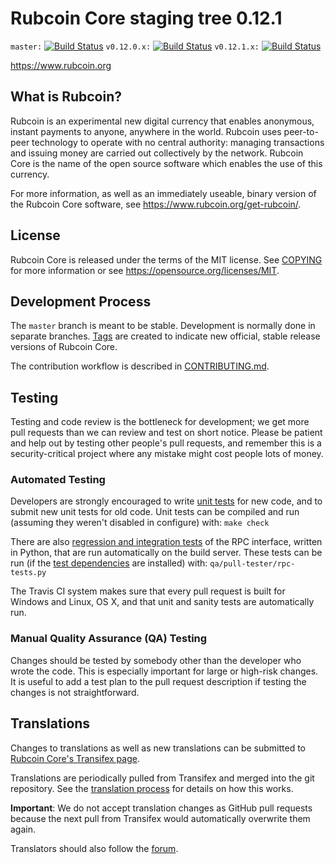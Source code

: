 Rubcoin Core staging tree 0.12.1
===============================

`master:` [![Build Status](https://travis-ci.org/rubcoin-project/rubcoin.svg?branch=master)](https://travis-ci.org/rubcoin-project/rubcoin) `v0.12.0.x:` [![Build Status](https://travis-ci.org/rubcoin-project/rubcoin.svg?branch=v0.12.0.x)](https://travis-ci.org/rubcoin-project/rubcoin/branches) `v0.12.1.x:` [![Build Status](https://travis-ci.org/rubcoin-project/rubcoin.svg?branch=v0.12.1.x)](https://travis-ci.org/rubcoin-project/rubcoin/branches)

https://www.rubcoin.org


What is Rubcoin?
----------------

Rubcoin is an experimental new digital currency that enables anonymous, instant
payments to anyone, anywhere in the world. Rubcoin uses peer-to-peer technology
to operate with no central authority: managing transactions and issuing money
are carried out collectively by the network. Rubcoin Core is the name of the open
source software which enables the use of this currency.

For more information, as well as an immediately useable, binary version of
the Rubcoin Core software, see https://www.rubcoin.org/get-rubcoin/.


License
-------

Rubcoin Core is released under the terms of the MIT license. See [COPYING](COPYING) for more
information or see https://opensource.org/licenses/MIT.

Development Process
-------------------

The `master` branch is meant to be stable. Development is normally done in separate branches.
[Tags](https://github.com/rubcoin-project/rubcoin/tags) are created to indicate new official,
stable release versions of Rubcoin Core.

The contribution workflow is described in [CONTRIBUTING.md](CONTRIBUTING.md).

Testing
-------

Testing and code review is the bottleneck for development; we get more pull
requests than we can review and test on short notice. Please be patient and help out by testing
other people's pull requests, and remember this is a security-critical project where any mistake might cost people
lots of money.

### Automated Testing

Developers are strongly encouraged to write [unit tests](/doc/unit-tests.md) for new code, and to
submit new unit tests for old code. Unit tests can be compiled and run
(assuming they weren't disabled in configure) with: `make check`

There are also [regression and integration tests](/qa) of the RPC interface, written
in Python, that are run automatically on the build server.
These tests can be run (if the [test dependencies](/qa) are installed) with: `qa/pull-tester/rpc-tests.py`

The Travis CI system makes sure that every pull request is built for Windows
and Linux, OS X, and that unit and sanity tests are automatically run.

### Manual Quality Assurance (QA) Testing

Changes should be tested by somebody other than the developer who wrote the
code. This is especially important for large or high-risk changes. It is useful
to add a test plan to the pull request description if testing the changes is
not straightforward.

Translations
------------

Changes to translations as well as new translations can be submitted to
[Rubcoin Core's Transifex page](https://www.transifex.com/projects/p/rubcoin/).

Translations are periodically pulled from Transifex and merged into the git repository. See the
[translation process](doc/translation_process.md) for details on how this works.

**Important**: We do not accept translation changes as GitHub pull requests because the next
pull from Transifex would automatically overwrite them again.

Translators should also follow the [forum](https://www.rubcoin.org/forum/topic/rubcoin-worldwide-collaboration.88/).
